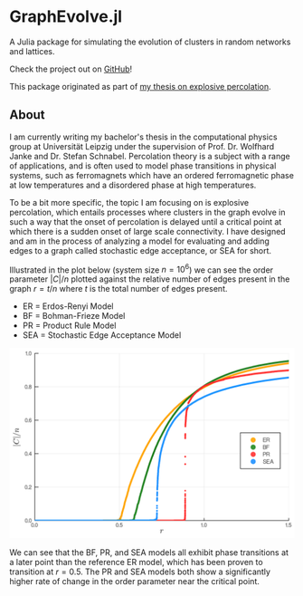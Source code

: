 # GraphEvolve.jl

A Julia package for simulating the evolution of clusters in random networks and lattices.

Check the project out on [GitHub](https://github.com/cameronperot/GraphEvolve.jl)!

This package originated as part of [my thesis on explosive percolation](https://github.com/cameronperot/explosive-percolation).

## About

I am currently writing my bachelor's thesis in the computational physics group at Universität Leipzig under the supervision of Prof. Dr. Wolfhard Janke and Dr. Stefan Schnabel.
Percolation theory is a subject with a range of applications, and is often used to model phase transitions in physical systems, such as ferromagnets which have an ordered ferromagnetic phase at low temperatures and a disordered phase at high temperatures.

To be a bit more specific, the topic I am focusing on is explosive percolation, which entails processes where clusters in the graph evolve in such a way that the onset of percolation is delayed until a critical point at which there is a sudden onset of large scale connectivity.
I have designed and am in the process of analyzing a model for evaluating and adding edges to a graph called stochastic edge acceptance, or SEA for short.

Illustrated in the plot below (system size $n = 10^6$) we can see the order parameter $|C| / n$ plotted against the relative number of edges present in the graph $r = t / n$ where $t$ is the total number of edges present.
* ER = Erdos-Renyi Model
* BF = Bohman-Frieze Model
* PR = Product Rule Model
* SEA = Stochastic Edge Acceptance Model

![Order Parameter](man/images/ER_BF_PR_SEA_1e6_order_param.png)

We can see that the BF, PR, and SEA models all exhibit phase transitions at a later point than the reference ER model, which has been proven to transition at $r = 0.5$.
The PR and SEA models both show a significantly higher rate of change in the order parameter near the critical point.
